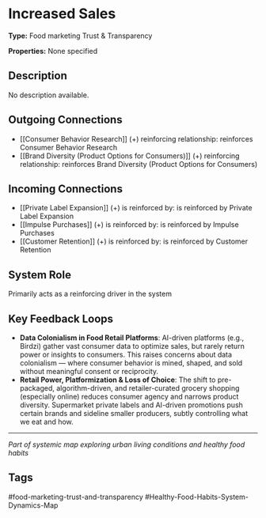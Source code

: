 # Increased Sales

**Type:** Food marketing Trust & Transparency

**Properties:** None specified

## Description
No description available.

## Outgoing Connections
- [[Consumer Behavior Research]] (+) reinforcing relationship: reinforces Consumer Behavior Research
- [[Brand Diversity (Product Options for Consumers)]] (+) reinforcing relationship: reinforces Brand Diversity (Product Options for Consumers)

## Incoming Connections
- [[Private Label Expansion]] (+) is reinforced by: is reinforced by Private Label Expansion
- [[Impulse Purchases]] (+) is reinforced by: is reinforced by Impulse Purchases
- [[Customer Retention]] (+) is reinforced by: is reinforced by Customer Retention

## System Role
Primarily acts as a reinforcing driver in the system

## Key Feedback Loops
- **Data Colonialism in Food Retail Platforms**: AI-driven platforms (e.g., Birdzi) gather vast consumer data to optimize sales, but rarely return power or insights to consumers. This raises concerns about data colonialism — where consumer behavior is mined, shaped, and sold without meaningful consent or reciprocity.
- **Retail Power, Platformization & Loss of Choice**: The shift to pre-packaged, algorithm-driven, and retailer-curated grocery shopping (especially online) reduces consumer agency and narrows product diversity. Supermarket private labels and AI-driven promotions push certain brands and sideline smaller producers, subtly controlling what we eat and how.

---
*Part of systemic map exploring urban living conditions and healthy food habits*

## Tags
#food-marketing-trust-and-transparency #Healthy-Food-Habits-System-Dynamics-Map
